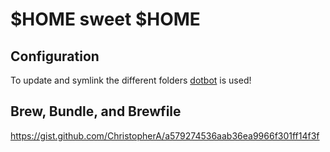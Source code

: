 # $HOME sweet $HOME

## Configuration

To update and symlink the different folders [dotbot](https://github.com/anishathalye/dotbot) is used!

## Brew, Bundle, and Brewfile

https://gist.github.com/ChristopherA/a579274536aab36ea9966f301ff14f3f
